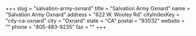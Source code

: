 +++
slug = "salvation-army-oxnard"
title = "Salvation Army Oxnard"
name = "Salvation Army Oxnard"
address = "622 W. Wooley Rd"
cityIndexKey = "city-ca-oxnard"
city = "Oxnard"
state = "CA"
postal = "93032"
website = ""
phone = "805-483-9235"
fax = ""
+++
